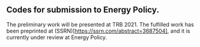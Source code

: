 ## Codes for submission to Energy Policy.
The preliminary work will be presented at TRB 2021. 
The fulfilled work has been preprinted at (SSRN)[https://ssrn.com/abstract=3687504], and it is currently under review at Energy Policy.
